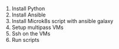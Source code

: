 1. Install Python
2. Install Ansible
3. Install Microk8s script with ansible galaxy
4. Setup multipass VMs
5. Ssh on the VMs
6. Run scripts